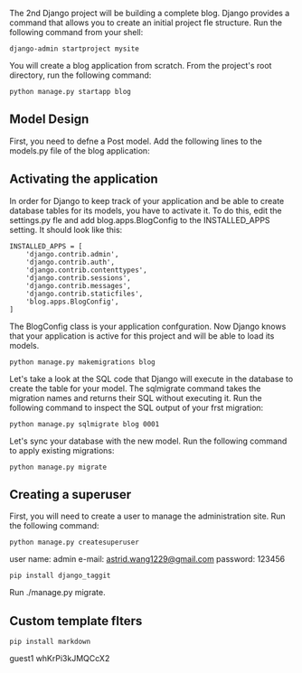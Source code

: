 


The 2nd Django project will be building a complete blog. Django provides a command that allows you to create an initial project fle structure. Run the following command from your shell:
```
django-admin startproject mysite
```

You will create a blog application from scratch. From the project's root directory, run the following command:
```
python manage.py startapp blog
```

## Model Design
First, you need to defne a Post model. Add the following lines to the models.py file of the blog application:

## Activating the application
In order for Django to keep track of your application and be able to create database tables for its models, you have to activate it. To do this, edit the settings.py fle and add blog.apps.BlogConfig to the INSTALLED_APPS setting. 
It should look like this:
```
INSTALLED_APPS = [
	'django.contrib.admin',
	'django.contrib.auth',
	'django.contrib.contenttypes',
	'django.contrib.sessions',
	'django.contrib.messages',
	'django.contrib.staticfiles',
	'blog.apps.BlogConfig',
]
```

The BlogConfig class is your application confguration. Now Django knows that
your application is active for this project and will be able to load its models.

```
python manage.py makemigrations blog
```

Let's take a look at the SQL code that Django will execute in the database to create the table for your model. 
The sqlmigrate command takes the migration names and returns their SQL without executing it. Run the following command to inspect the SQL output of your frst migration:

```
python manage.py sqlmigrate blog 0001
```

Let's sync your database with the new model. Run the following command to apply existing migrations:

```
python manage.py migrate
```

## Creating a superuser
First, you will need to create a user to manage the administration site. Run the following command:

```
python manage.py createsuperuser
```

user name: admin
e-mail: astrid.wang1229@gmail.com
password: 123456

```
pip install django_taggit
```
Run ./manage.py migrate.

## Custom template flters
```
pip install markdown
```

guest1
whKrPi3kJMQCcX2